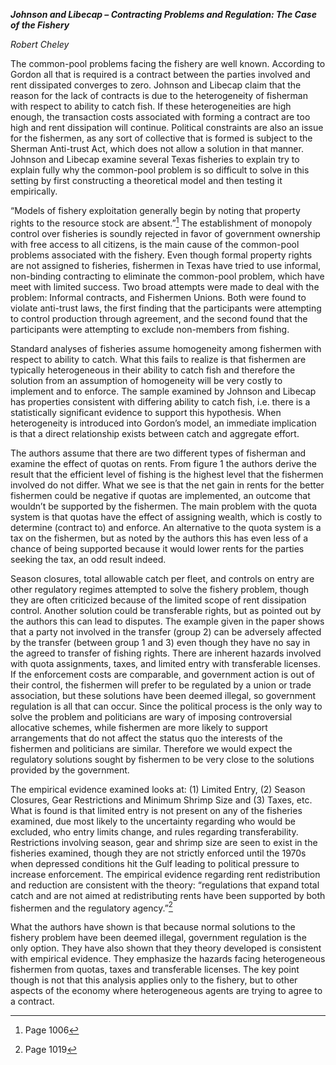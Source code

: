 ***Johnson and Libecap – Contracting Problems and Regulation: The Case
of the Fishery***

*Robert Cheley*

The common-pool problems facing the fishery are well known. According to
Gordon all that is required is a contract between the parties involved
and rent dissipated converges to zero. Johnson and Libecap claim that
the reason for the lack of contracts is due to the heterogeneity of
fisherman with respect to ability to catch fish. If these
heterogeneities are high enough, the transaction costs associated with
forming a contract are too high and rent dissipation will continue.
Political constraints are also an issue for the fishermen, as any sort
of collective that is formed is subject to the Sherman Anti-trust Act,
which does not allow a solution in that manner. Johnson and Libecap
examine several Texas fisheries to explain try to explain fully why the
common-pool problem is so difficult to solve in this setting by first
constructing a theoretical model and then testing it empirically.

“Models of fishery exploitation generally begin by noting that property
rights to the resource stock are absent.”[^1] The establishment of
monopoly control over fisheries is soundly rejected in favor of
government ownership with free access to all citizens, is the main cause
of the common-pool problems associated with the fishery. Even though
formal property rights are not assigned to fisheries, fishermen in Texas
have tried to use informal, non-binding contracting to eliminate the
common-pool problem, which have meet with limited success. Two broad
attempts were made to deal with the problem: Informal contracts, and
Fishermen Unions. Both were found to violate anti-trust laws, the first
finding that the participants were attempting to control production
through agreement, and the second found that the participants were
attempting to exclude non-members from fishing.

Standard analyses of fisheries assume homogeneity among fishermen with
respect to ability to catch. What this fails to realize is that
fishermen are typically heterogeneous in their ability to catch fish and
therefore the solution from an assumption of homogeneity will be very
costly to implement and to enforce. The sample examined by Johnson and
Libecap has properties consistent with differing ability to catch fish,
i.e. there is a statistically significant evidence to support this
hypothesis. When heterogeneity is introduced into Gordon’s model, an
immediate implication is that a direct relationship exists between catch
and aggregate effort.

The authors assume that there are two different types of fisherman and
examine the effect of quotas on rents. From figure 1 the authors derive
the result that the efficient level of fishing is the highest level that
the fishermen involved do not differ. What we see is that the net gain
in rents for the better fishermen could be negative if quotas are
implemented, an outcome that wouldn’t be supported by the fishermen. The
main problem with the quota system is that quotas have the effect of
assigning wealth, which is costly to determine (contract to) and
enforce. An alternative to the quota system is a tax on the fishermen,
but as noted by the authors this has even less of a chance of being
supported because it would lower rents for the parties seeking the tax,
an odd result indeed.

Season closures, total allowable catch per fleet, and controls on entry
are other regulatory regimes attempted to solve the fishery problem,
though they are often criticized because of the limited scope of rent
dissipation control. Another solution could be transferable rights, but
as pointed out by the authors this can lead to disputes. The example
given in the paper shows that a party not involved in the transfer
(group 2) can be adversely affected by the transfer (between group 1 and
3) even though they have no say in the agreed to transfer of fishing
rights. There are inherent hazards involved with quota assignments,
taxes, and limited entry with transferable licenses. If the enforcement
costs are comparable, and government action is out of their control, the
fishermen will prefer to be regulated by a union or trade association,
but these solutions have been deemed illegal, so government regulation
is all that can occur. Since the political process is the only way to
solve the problem and politicians are wary of imposing controversial
allocative schemes, while fishermen are more likely to support
arrangements that do not affect the status quo the interests of the
fishermen and politicians are similar. Therefore we would expect the
regulatory solutions sought by fishermen to be very close to the
solutions provided by the government.

The empirical evidence examined looks at: (1) Limited Entry, (2) Season
Closures, Gear Restrictions and Minimum Shrimp Size and (3) Taxes, etc.
What is found is that limited entry is not present on any of the
fisheries examined, due most likely to the uncertainty regarding who
would be excluded, who entry limits change, and rules regarding
transferability. Restrictions involving season, gear and shrimp size are
seen to exist in the fisheries examined, though they are not strictly
enforced until the 1970s when depressed conditions hit the Gulf leading
to political pressure to increase enforcement. The empirical evidence
regarding rent redistribution and reduction are consistent with the
theory: “regulations that expand total catch and are not aimed at
redistributing rents have been supported by both fishermen and the
regulatory agency.”[^2]

What the authors have shown is that because normal solutions to the
fishery problem have been deemed illegal, government regulation is the
only option. They have also shown that they theory developed is
consistent with empirical evidence. They emphasize the hazards facing
heterogeneous fishermen from quotas, taxes and transferable licenses.
The key point though is not that this analysis applies only to the
fishery, but to other aspects of the economy where heterogeneous agents
are trying to agree to a contract.

[^1]: Page 1006

[^2]: Page 1019
